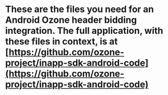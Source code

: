 
# These are the files you need for an Android Ozone header bidding integration. The full application, with these files in context, is at [https://github.com/ozone-project/inapp-sdk-android-code](https://github.com/ozone-project/inapp-sdk-android-code)